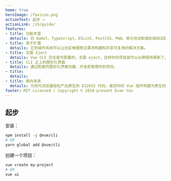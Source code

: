 ```yaml
---
home: true
heroImage: /favicon.png
actionText: 起步 →
actionLink: /zh/guide/
features:
- title: 功能丰富
  details: 对 Babel、TypeScript、ESLint、PostCSS、PWA、单元测试和端到端测试提供开箱即用的支持。
- title: 易于扩展
  details: 它的插件系统可以让社区根据常见需求构建和共享可复用的解决方案。
- title: 无需 Eject
  details: Vue CLI 完全是可配置的，无需 eject。这样你的项目就可以长期保持更新了。
- title: CLI 之上的图形化界面
  details: 通过配套的图形化界面创建、开发和管理你的项目。
- title:
  details:
- title: 面向未来
  details: 为现代浏览器轻松产出原生的 ES2015 代码，或将你的 Vue 组件构建为原生的 Web Components 组件。
footer: MIT Licensed | Copyright © 2018-present Evan You
---
```


## 起步

安装：

```bash
npm install -g @vue/cli
# OR
yarn global add @vue/cli
```

创建一个项目：

```bash
vue create my-project
# OR
vue ui
```
